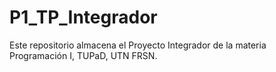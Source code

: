 # P1_TP_Integrador
Este repositorio almacena el Proyecto Integrador de la materia Programación I, TUPaD, UTN FRSN.
